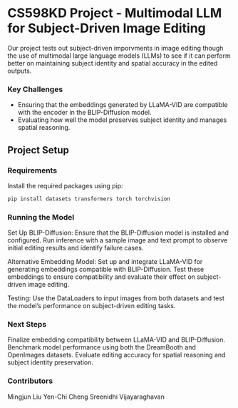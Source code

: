 # CS598KD Project - Multimodal LLM for Subject-Driven Image Editing

Our project tests out subject-driven imporvments in image editing though the use of multimodal large language models (LLMs) to see if it can perform better on maintaining subject identity and spatial accuracy in the edited outputs.

### Key Challenges
- Ensuring that the embeddings generated by LLaMA-VID are compatible with the encoder in the BLIP-Diffusion model.
- Evaluating how well the model preserves subject identity and manages spatial reasoning.

## Project Setup

### Requirements

Install the required packages using pip:

```bash
pip install datasets transformers torch torchvision
```

### Running the Model
Set Up BLIP-Diffusion: Ensure that the BLIP-Diffusion model is installed and configured. Run inference with a sample image and text prompt to observe initial editing results and identify failure cases.

Alternative Embedding Model: Set up and integrate LLaMA-VID for generating embeddings compatible with BLIP-Diffusion. Test these embeddings to ensure compatibility and evaluate their effect on subject-driven image editing.

Testing: Use the DataLoaders to input images from both datasets and test the model’s performance on subject-driven editing tasks.

### Next Steps
Finalize embedding compatibility between LLaMA-VID and BLIP-Diffusion.
Benchmark model performance using both the DreamBooth and OpenImages datasets.
Evaluate editing accuracy for spatial reasoning and subject identity preservation.

### Contributors
Mingjun Liu
Yen-Chi Cheng
Sreenidhi Vijayaraghavan
